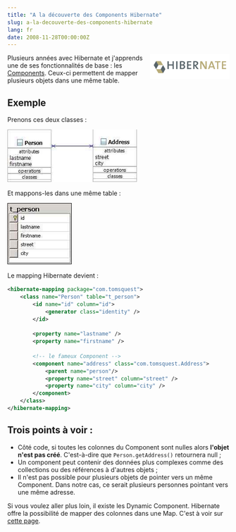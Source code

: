 ```yaml
---
title: "A la découverte des Components Hibernate"
slug: a-la-decouverte-des-components-hibernate
lang: fr
date: 2008-11-28T00:00:00Z
---
```


<img src="/assets/images/posts/2008/11/hibernate_logo.gif" style="float:right"/>

Plusieurs années avec Hibernate et j'apprends une de ses fonctionnalités de base : les [Components](http://www.hibernate.org/hib_docs/v3/reference/en/html_single/#mapping-declaration-component). Ceux-ci permettent de mapper plusieurs objets dans une même table.

## Exemple

Prenons ces deux classes :

![](/assets/images/posts/2008/11/diag_classes2.jpg)

Et mappons-les dans une même table :

![](/assets/images/posts/2008/11/diag_db2.jpg)

Le mapping Hibernate devient :

```xml
<hibernate-mapping package="com.tomsquest">
    <class name="Person" table="t_person">
        <id name="id" column="id">
            <generator class="identity" />
        </id>

        <property name="lastname" />
        <property name="firstname" />

        <!-- le fameux Component -->
        <component name="address" class="com.tomsquest.Address">
            <parent name="person"/>
            <property name="street" column="street" />
            <property name="city" column="city" />
        </component>
    </class>
</hibernate-mapping>
```

## Trois points à voir :

- Côté code, si toutes les colonnes du Component sont nulles alors **l'objet n'est pas créé**. C'est-à-dire que `Person.getAddress()` retournera null ;
- Un component peut contenir des données plus complexes comme des collections ou des références à d'autres objets ;
- Il n'est pas possible pour plusieurs objets de pointer vers un même Component. Dans notre cas, ce serait plusieurs personnes pointant vers une même adresse.

Si vous voulez aller plus loin, il existe les Dynamic Component. Hibernate offre la possibilité de mapper des colonnes dans une Map. C'est à voir sur [cette page](http://www.hibernate.org/hib_docs/v3/reference/en/html_single/#components-dynamic).
